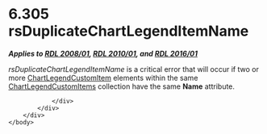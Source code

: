 <html dir="LTR" xmlns:mshelp="http://msdn.microsoft.com/mshelp" xmlns:ddue="http://ddue.schemas.microsoft.com/authoring/2003/5" xmlns:xlink="http://www.w3.org/1999/xlink" xmlns:tool="http://www.microsoft.com/tooltip">
    <head>
        <meta http-equiv="Content-Type" content="text/html; CHARSET=utf-8"></meta>
        <meta name="save" content="history"></meta>
        <title>6.305 rsDuplicateChartLegendItemName</title>
        <xml>
            <mshelp:toctitle title="6.305 rsDuplicateChartLegendItemName"></mshelp:toctitle>
            <mshelp:rltitle title="[MS-RDL]: rsDuplicateChartLegendItemName"></mshelp:rltitle>
            <mshelp:keyword index="A" term="18764a2b-2e36-4163-be98-c0f72f4bb43f"></mshelp:keyword>
            <mshelp:attr name="DCSext.ContentType" value="open specification"></mshelp:attr>
            <mshelp:attr name="AssetID" value="18764a2b-2e36-4163-be98-c0f72f4bb43f"></mshelp:attr>
            <mshelp:attr name="TopicType" value="kbRef"></mshelp:attr>
            <mshelp:attr name="DCSext.Title" value="[MS-RDL]: rsDuplicateChartLegendItemName" />
        </xml>
    </head>
    <body>
        <div id="header">
            <h1 class="heading">6.305 rsDuplicateChartLegendItemName</h1>
        </div>
        <div id="mainSection">
            <div id="mainBody">
                <div id="allHistory" class="saveHistory"></div>
                <div id="sectionSection0" class="section" name="collapseableSection">
                    

<p><b><i>Applies to </i></b><a href="1e855f94-4617-47e4-b89e-0856c6cb420f.md"><b><i>RDL 2008/01</i></b></a><b><i>,
</i></b><a href="3428e690-a348-4ec7-8a6a-8efb42d2cdee.md"><b><i>RDL 2010/01</i></b></a><b><i>,
and </i></b><a href="52ce3983-2bfc-4e72-9359-42aaf5fe4509.md"><b><i>RDL 2016/01</i></b></a></p>

<p><i>rsDuplicateChartLegendItemName</i> is a critical error
that will occur if two or more <a href="1fd4c1e5-6e69-4393-aa6b-397d0835b386.md">ChartLegendCustomItem</a>
elements within the same <a href="f54d6cf8-0806-497b-b089-23b86b411cc9.md">ChartLegendCustomItems</a>
collection have the same <b>Name</b> attribute.</p>


                </div>
            </div>
        </div>
    </body>
</html>
